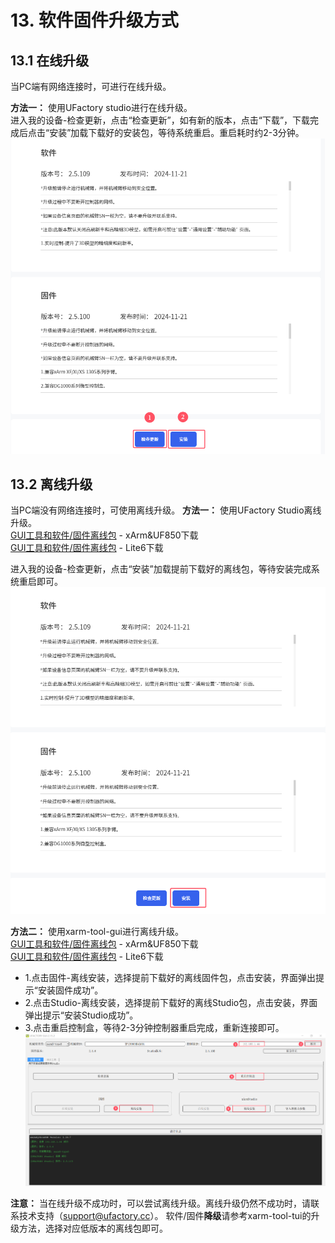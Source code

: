 # 13. 软件固件升级方式

## 13.1 在线升级  
当PC端有网络连接时，可进行在线升级。  

**方法一：** 使用UFactory studio进行在线升级。  
进入我的设备-检查更新，点击“检查更新”，如有新的版本，点击“下载”，下载完成后点击“安装”加载下载好的安装包，等待系统重启。重启耗时约2-3分钟。  
![](assets/settings_checkupdate_2_cn.png) 

## 13.2 离线升级
当PC端没有网络连接时，可使用离线升级。 
**方法一：** 使用UFactory Studio离线升级。   
[GUI工具和软件/固件离线包](http://update.ufactory.cc/xArmTool-x86.zip) - xArm&UF850下载   
[GUI工具和软件/固件离线包](http://update.ufactory.cc/xArmTool-Lite6.zip) - Lite6下载  

进入我的设备-检查更新，点击“安装”加载提前下载好的离线包，等待安装完成系统重启即可。   
![](assets/settings_checkupdate_3_cn.png) 

**方法二：** 使用xarm-tool-gui进行离线升级。  
[GUI工具和软件/固件离线包](http://update.ufactory.cc/xArmTool-x86.zip) - xArm&UF850下载   
[GUI工具和软件/固件离线包](http://update.ufactory.cc/xArmTool-Lite6.zip) - Lite6下载 
* 1.点击固件-离线安装，选择提前下载好的离线固件包，点击安装，界面弹出提示“安装固件成功”。 
* 2.点击Studio-离线安装，选择提前下载好的离线Studio包，点击安装，界面弹出提示“安装Studio成功”。 
* 3.点击重启控制盒，等待2-3分钟控制器重启完成，重新连接即可。
![](assets/settings-offlineupdate_cn.png) 

**注意：**
当在线升级不成功时，可以尝试离线升级。离线升级仍然不成功时，请联系技术支持（[support@ufactory.cc](mailto:support@ufactory.cc)）。 软件/固件**降级**请参考xarm-tool-tui的升级方法，选择对应低版本的离线包即可。
